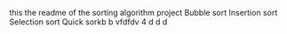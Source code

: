 this the readme of the sorting algorithm project
Bubble sort
Insertion sort
Selection sort
Quick sorkb
b
vfdfdv
4
d
d
d
